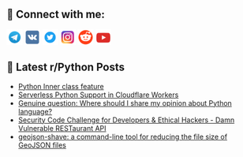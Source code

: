## 🔎 Connect with me:
[<img src="https://github.com/bullbesh/bullbesh/blob/main/images/Telegram.png" width="32" height="32" />](https://t.me/bullbesh)
[<img src="https://github.com/bullbesh/bullbesh/blob/main/images/VK.png" width="32" height="32" />](https://vk.com/bullbesh)
[<img src="https://github.com/bullbesh/bullbesh/blob/main/images/Twitter.png" width="32" height="32" />](https://twitter.com/bullbesh1)
[<img src="https://github.com/bullbesh/bullbesh/blob/main/images/Instagram.png" width="32" height="32" />](https://www.instagram.com/bullbesh)
[<img src="https://github.com/bullbesh/bullbesh/blob/main/images/Reddit.png" width="32" height="32" />](https://www.reddit.com/user/bullbesh)
[<img src="https://github.com/bullbesh/bullbesh/blob/main/images/YouTube.png" width="32" height="32" />](https://www.youtube.com/channel/UCtfjRs6uzgq5mfm8S06WTcg)

## 📕 Latest r/Python Posts
<!-- BLOG-POST-LIST:START -->
- [Python Inner class feature](https://www.reddit.com/r/Python/comments/1bua0bg/python_inner_class_feature/)
- [Serverless Python Support in Cloudflare Workers](https://www.reddit.com/r/Python/comments/1bu9r1f/serverless_python_support_in_cloudflare_workers/)
- [Genuine question: Where should I share my opinion about Python language?](https://www.reddit.com/r/Python/comments/1bu7bs0/genuine_question_where_should_i_share_my_opinion/)
- [Security Code Challenge for Developers &amp; Ethical Hackers - Damn Vulnerable RESTaurant API](https://www.reddit.com/r/Python/comments/1bu2ckl/security_code_challenge_for_developers_ethical/)
- [geojson-shave: a command-line tool for reducing the file size of GeoJSON files](https://www.reddit.com/r/Python/comments/1btnm5b/geojsonshave_a_commandline_tool_for_reducing_the/)
<!-- BLOG-POST-LIST:END -->
